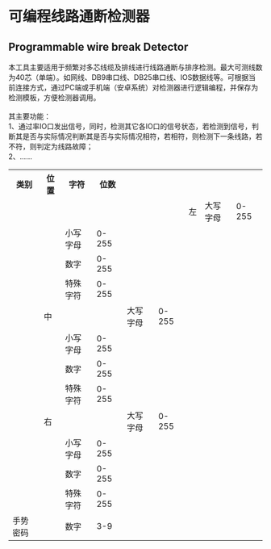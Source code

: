 # 可编程线路通断检测器
## Programmable wire break Detector
本工具主要适用于频繁对多芯线缆及排线进行线路通断与排序检测。最大可测线数为40芯（单端）。如网线、DB9串口线、DB25串口线、IOS数据线等。可根据当前连接方式，通过PC端或手机端（安卓系统）对检测器进行逻辑编程，并保存为检测模板，方便检测器调用。
<br><br>
其主要功能：<br>
1、通过率IO口发出信号，同时，检测其它各IO口的信号状态，若检测到信号，判断其是否与实际情况判断其是否与实际情况相符，若相符，则检测下一条线路，若不符，则判定为线路故障；<br>
2、……

<table bord=1>
  <tr>
	<th>类别</th>
	<th>位置</th>
	<th>字符</th>
	<th>位数</th>
  </tr>
  <tr>
	<td colspan=9> </td>
	<td colspan=3>左</td>
	<td>大写字母</td>
	<td>0-255</td>
  </tr>
  <tr>
	<td> </td>
	<td> </td>
	<td>小写字母</td>
	<td>0-255</td>
  </tr>
  <tr>
	<td> </td>
	<td> </td>
	<td>数字</td>
	<td>0-255</td>
  </tr>
  <tr>
	<td> </td>
	<td> </td>
	<td>特殊字符</td>
	<td>0-255</td>
  </tr>
  <tr>
	<td> </td>
	<td colspan=3>中</td>
	<td>大写字母</td>
	<td>0-255</td>
  </tr>
  <tr>
	<td> </td>
	<td> </td>
	<td>小写字母</td>
	<td>0-255</td>
  </tr>
  <tr>
	<td> </td>
	<td> </td>
	<td>数字</td>
	<td>0-255</td>
  </tr>
  <tr>
	<td> </td>
	<td> </td>
	<td>特殊字符</td>
	<td>0-255</td>
  </tr>
  <tr>
	<td> </td>
	<td colspan=3>右</td>
	<td>大写字母</td>
	<td>0-255</td>
  </tr>
  <tr>
	<td> </td>
	<td> </td>
	<td>小写字母</td>
	<td>0-255</td>
  </tr>
  <tr>
	<td> </td>
	<td> </td>
	<td>数字</td>
	<td>0-255</td>
  </tr>
  <tr>
	<td> </td>
	<td> </td>
	<td>特殊字符</td>
	<td>0-255</td>
  </tr>

  <tr rowspan=4></tr>
  <tr>
	<td>手势密码</td>
	<td> </td>
	<td>数字</td>
	<td>3-9</td>
  </tr>
</table>
